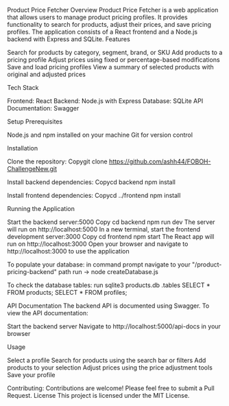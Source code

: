 Product Price Fetcher
Overview
Product Price Fetcher is a web application that allows users to manage product pricing profiles. It provides functionality to search for products, adjust their prices, and save pricing profiles. The application consists of a React frontend and a Node.js backend with Express and SQLite.
Features

Search for products by category, segment, brand, or SKU
Add products to a pricing profile
Adjust prices using fixed or percentage-based modifications
Save and load pricing profiles
View a summary of selected products with original and adjusted prices

Tech Stack

Frontend: React
Backend: Node.js with Express
Database: SQLite
API Documentation: Swagger

Setup
Prerequisites

Node.js and npm installed on your machine
Git for version control

Installation

Clone the repository:
Copygit clone https://github.com/ashh44/FOBOH-ChallengeNew.git

Install backend dependencies:
Copycd backend
npm install

Install frontend dependencies:
Copycd ../frontend
npm install


Running the Application

Start the backend server:5000
Copy cd backend
npm run dev
The server will run on http://localhost:5000
In a new terminal, start the frontend development server:3000
Copy cd frontend
npm start
The React app will run on http://localhost:3000
Open your browser and navigate to http://localhost:3000 to use the application

To populate your database:
in command prompt navigate to your "/product-pricing-backend" path
run -> node createDatabase.js

To check the database tables:
run sqlite3 products.db
.tables
SELECT * FROM products;
SELECT * FROM profiles;

API Documentation
The backend API is documented using Swagger. To view the API documentation:

Start the backend server
Navigate to http://localhost:5000/api-docs in your browser

Usage

Select a profile
Search for products using the search bar or filters
Add products to your selection
Adjust prices using the price adjustment tools
Save your profile 

Contributing:
Contributions are welcome! Please feel free to submit a Pull Request.
License
This project is licensed under the MIT License.
